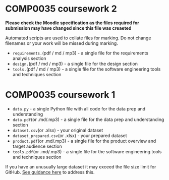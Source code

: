 # COMP0035 coursework 2

**Please check the Moodle specification as the files required for submission may have changed since this file was creaeted**

Automated scripts are used to collate files for marking. Do not change filenames or your work will be missed during marking.

- `requirements.`(pdf / md / mp3) - a single file for the requirements analysis section
- `design.`(pdf / md / mp3) - a single file for the design section
- `tools.`(pdf / md / mp3) - a single file for the software engineering tools and techniques section

# COMP0035 coursework 1

- `data.py` - a single Python file with all code for the data prep and understanding
- `data.pdf`(or .md/.mp3) - a single file for the data prep and understanding section
- `dataset.csv`(or .xlsx) - your original dataset
- `dataset_prepared.csv`(or .xlsx) - your prepared dataset
- `product.pdf`(or .md/.mp3) - a single file for the product overview and target audience section
- `tools.pdf`(or .md/.mp3) - a single file for the software engineering tools and techniques section

If you have an unusually large dataset it may exceed the file size limit for GitHub. [See guidance here](https://docs.github.com/en/repositories/working-with-files/managing-large-files/about-large-files-on-github) to address this.
